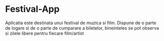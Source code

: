 # Festival-App
Aplicatia este destinata unui festival de muzica si film. Dispune de o parte de logare si de o parte de cumparare a biletelor, bineinteles se pot observa si zilele libere pentru fiecare film/artist
